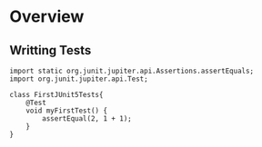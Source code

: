 # Overview
## Writting Tests
```
import static org.junit.jupiter.api.Assertions.assertEquals;
import org.junit.jupiter.api.Test;

class FirstJUnit5Tests{
    @Test
    void myFirstTest() {
        assertEqual(2, 1 + 1);
    }
}
```